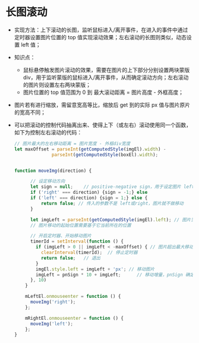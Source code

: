# 长图滚动



* 实现方法：上下滚动的长图，监听鼠标进入/离开事件，在进入的事件中通过定时器设置图片位置的 top 值实现滚动效果；左右滚动的长图则类似，动态设置 left 值；
* 知识点：
  * 鼠标悬停触发图片滚动的效果，需要在图片的上下部分分别设置两块蒙版 div，用于监听蒙版的鼠标进入/离开事件，从而确定滚动方向；左右滚动的图片则设置左右两块蒙版；
  * 图片位置的 top 值范围为 0 到 最大滚动距离 = 图片高度 - 外框高度；
* 图片若有进行缩放，需留意宽高等比，缩放后 get 到的实际 px 值与图片原片的宽高不同；
  
* 可以把滚动的控制代码抽离出来、使得上下（或左右）滚动使用同一个函数，如下为控制左右滚动的代码：

  ```js
  // 图片最大的左右移动距离 = 图片宽度 - 外框div宽度
  let maxOffset = parseInt(getComputedStyle(imgEl).width) -
      			parseInt(getComputedStyle(boxEl).width);
  
  
  function moveImg(direction) {
  
        // 设定移动方向
        let sign = null;	// positive-negative sign，用于设定图片 left 值的递增或递减
        if ('right' === direction) {sign = -1;} else
        if ('left' === direction) {sign = 1;} else {
            return false; // 传入的参数不是 left或right，图片就不做移动
        }
  
        let imgLeft = parseInt(getComputedStyle(imgEl).left); // 图片当前位置
        // 图片移动的起始位置需要基于它当前所在的位置
  
        // 开启定时器、开始移动图片
        timerId = setInterval(function () {
          if (imgLeft > 0 || imgLeft < -maxOffset) { // 图片超出最大移动范围
            clearInterval(timerId);  // 停止定时器
            return false;	// 退出
          }
          imgEl.style.left = imgLeft + 'px'; // 移动图片
          imgLeft = pnSign * 10 + imgLeft;      // 移动增量，pnSign 确定移动方向
        }, 10)
      }
  
      mLeftEl.onmouseenter = function () {
        moveImg('right');
      };
  
      mRightEl.onmouseenter = function () {
        moveImg('left');
      };
  }
  ```

  